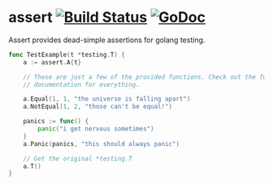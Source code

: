 # assert [![Build Status](https://travis-ci.org/thatguystone/assert.svg)](https://travis-ci.org/thatguystone/assert) [![GoDoc](https://godoc.org/github.com/thatguystone/assert?status.svg)](https://godoc.org/github.com/thatguystone/assert)

Assert provides dead-simple assertions for golang testing.

```go
func TestExample(t *testing.T) {
	a := assert.A{t}

	// These are just a few of the provided functions. Check out the full
	// documentation for everything.

	a.Equal(1, 1, "the universe is falling apart")
	a.NotEqual(1, 2, "those can't be equal!")

	panics := func() {
		panic("i get nervous sometimes")
	}
	a.Panic(panics, "this should always panic")

	// Get the original *testing.T
	a.T()
}
```

